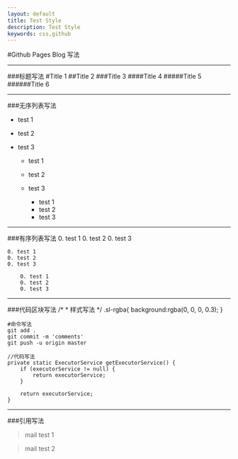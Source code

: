 ```yaml
---
layout: default
title: Test Style
description: Test Style
keywords: css,github
---
```


#Github Pages Blog 写法

___
###标题写法
#Title 1
##Title 2
###Title 3
####Title 4
#####Title 5
######Title 6

___
###无序列表写法
* test 1
* test 2
* test 3

    * test 1
    * test 2
    * test 3

        * test 1
        * test 2
        * test 3


___
###有序列表写法
0. test 1
0. test 2
0. test 3

    0. test 1
    0. test 2
    0. test 3

        0. test 1
        0. test 2
        0. test 3

___
###代码区块写法
    /*
     * 样式写法
     */
    .sl-rgba{
        background:rgba(0, 0, 0, 0.3);
    }

    #命令写法
    git add . 
    git commit -m 'comments'
    git push -u origin master

    //代码写法
    private static ExecutorService getExecutorService() {
        if (executorService != null) {
            return executorService;
        }

        return executorService;
    }


___
###引用写法
>mail test 1

>mail test 2

